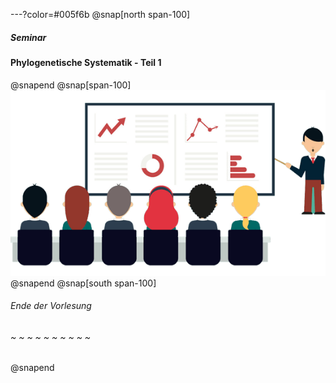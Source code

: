 ---?color=#005f6b
@snap[north span-100]
##### Seminar 
#### Phylogenetische Systematik - Teil 1
@snapend
@snap[span-100]
![IMAGE](assets/img/presentation.png)
@snapend
@snap[south span-100]
###### Ende der Vorlesung
###### ~ ~ ~ ~ ~ ~ ~ ~ ~ ~
@snapend
